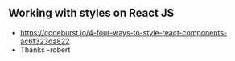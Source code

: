 ## Working with styles on React JS
- https://codeburst.io/4-four-ways-to-style-react-components-ac6f323da822
- Thanks -robert
